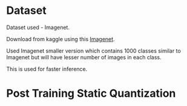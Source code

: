 # Dataset
Dataset used - Imagenet. <br>

Download from kaggle using this [Imagenet](https://www.kaggle.com/datasets/srivanijayanthi/imagenet-mini). <br>

Used Imagenet smaller version which contains 1000 classes similar to Imagenet but will have lesser number of images in each class. 

This is used for faster inference. <br>
# Post Training Static Quantization
